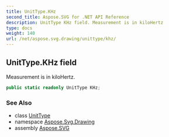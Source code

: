 ```yaml
---
title: UnitType.KHz
second_title: Aspose.SVG for .NET API Reference
description: UnitType KHz field. Measurement is in kiloHertz
type: docs
weight: 140
url: /net/aspose.svg.drawing/unittype/khz/
---
```

## UnitType.KHz field

Measurement is in kiloHertz.

```csharp
public static readonly UnitType KHz;
```

### See Also

* class [UnitType](../)
* namespace [Aspose.Svg.Drawing](../../../aspose.svg.drawing/)
* assembly [Aspose.SVG](../../../)
